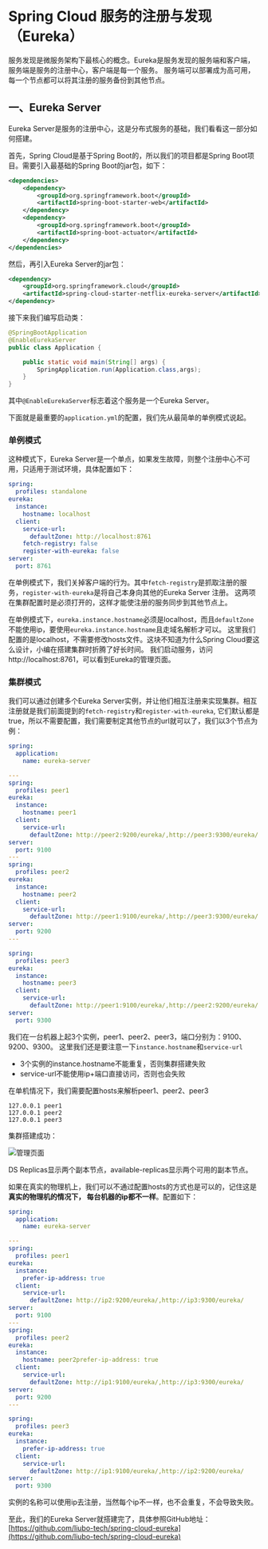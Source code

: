 # Spring Cloud 服务的注册与发现（Eureka）

服务发现是微服务架构下最核心的概念。Eureka是服务发现的服务端和客户端，服务端是服务的注册中心，客户端是每一个服务。
服务端可以部署成为高可用，每一个节点都可以将其注册的服务备份到其他节点。

## 一、Eureka Server

Eureka Server是服务的注册中心，这是分布式服务的基础，我们看看这一部分如何搭建。

首先，Spring Cloud是基于Spring Boot的，所以我们的项目都是Spring Boot项目。需要引入最基础的Spring Boot的jar包，如下：
```xml
<dependencies>
    <dependency>
        <groupId>org.springframework.boot</groupId>
        <artifactId>spring-boot-starter-web</artifactId>
    </dependency>
    <dependency>
        <groupId>org.springframework.boot</groupId>
        <artifactId>spring-boot-actuator</artifactId>
    </dependency>
</dependencies>
```
然后，再引入Eureka Server的jar包：
```xml
<dependency>
    <groupId>org.springframework.cloud</groupId>
    <artifactId>spring-cloud-starter-netflix-eureka-server</artifactId>
</dependency>
```
接下来我们编写启动类：
```java
@SpringBootApplication
@EnableEurekaServer
public class Application {

    public static void main(String[] args) {
        SpringApplication.run(Application.class,args);
    }
}
```
其中`@EnableEurekaServer`标志着这个服务是一个Eureka Server。

下面就是最重要的`application.yml`的配置，我们先从最简单的单例模式说起。

### 单例模式

这种模式下，Eureka Server是一个单点，如果发生故障，则整个注册中心不可用，只适用于测试环境，具体配置如下：
```yaml
spring:
  profiles: standalone
eureka:
  instance:
    hostname: localhost
  client:
    service-url:
      defaultZone: http://localhost:8761
    fetch-registry: false
    register-with-eureka: false
server:
  port: 8761
```
在单例模式下，我们关掉客户端的行为。其中`fetch-registry`是抓取注册的服务，`register-with-eureka`是将自己本身向其他的Eureka Server 注册。
这两项在集群配置时是必须打开的，这样才能使注册的服务同步到其他节点上。

在单例模式下，`eureka.instance.hostname`必须是localhost，而且`defaultZone`不能使用ip，要使用`eureka.instance.hostname`且走域名解析才可以。
这里我们配置的是localhost，不需要修改hosts文件。这块不知道为什么Spring Cloud要这么设计，小编在搭建集群时折腾了好长时间。
我们启动服务，访问http://localhost:8761，可以看到Eureka的管理页面。


### 集群模式

我们可以通过创建多个Eureka Server实例，并让他们相互注册来实现集群。相互注册就是我们前面提到的`fetch-registry`和`register-with-eureka`,
它们默认都是true，所以不需要配置，我们需要制定其他节点的url就可以了，我们以3个节点为例：
```yaml
spring:
  application:
    name: eureka-server

---
spring:
  profiles: peer1
eureka:
  instance:
    hostname: peer1
  client:
    service-url:
      defaultZone: http://peer2:9200/eureka/,http://peer3:9300/eureka/
server:
  port: 9100
---
spring:
  profiles: peer2
eureka:
  instance:
    hostname: peer2
  client:
    service-url:
      defaultZone: http://peer1:9100/eureka/,http://peer3:9300/eureka/
server:
  port: 9200
---

spring:
  profiles: peer3
eureka:
  instance:
    hostname: peer3
  client:
    service-url:
      defaultZone: http://peer1:9100/eureka/,http://peer2:9200/eureka/
server:
  port: 9300
```
我们在一台机器上起3个实例，peer1、peer2、peer3，端口分别为：9100、9200、9300。
这里我们还是要注意一下`instance.hostname`和`service-url`
* 3个实例的instance.hostname不能重复，否则集群搭建失败
* service-url不能使用ip+端口直接访问，否则也会失败

在单机情况下，我们需要配置hosts来解析peer1、peer2、peer3
```
127.0.0.1 peer1
127.0.0.1 peer2
127.0.0.1 peer3
```
集群搭建成功：

![管理页面](http://ouip1glzq.bkt.clouddn.com/blog/20180615171553.png)

DS Replicas显示两个副本节点，available-replicas显示两个可用的副本节点。

如果在真实的物理机上，我们可以不通过配置hosts的方式也是可以的，记住这是 **真实的物理机的情况下，
每台机器的ip都不一样**。配置如下：
```yaml
spring:
  application:
    name: eureka-server

---
spring:
  profiles: peer1
eureka:
  instance:
    prefer-ip-address: true
  client:
    service-url:
      defaultZone: http://ip2:9200/eureka/,http://ip3:9300/eureka/
server:
  port: 9100
---
spring:
  profiles: peer2
eureka:
  instance:
    hostname: peer2prefer-ip-address: true
  client:
    service-url:
      defaultZone: http://ip1:9100/eureka/,http://ip3:9300/eureka/
server:
  port: 9200
---

spring:
  profiles: peer3
eureka:
  instance:
    prefer-ip-address: true
  client:
    service-url:
      defaultZone: http://ip1:9100/eureka/,http://ip2:9200/eureka/
server:
  port: 9300
```
实例的名称可以使用ip去注册，当然每个ip不一样，也不会重复，不会导致失败。

至此，我们的Eureka Server就搭建完了，具体参照GitHub地址：[https://github.com/liubo-tech/spring-cloud-eureka](https://github.com/liubo-tech/spring-cloud-eureka)


